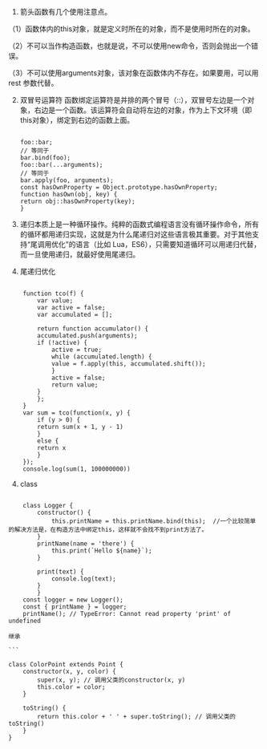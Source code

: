 1. 箭头函数有几个使用注意点。

（1）函数体内的this对象，就是定义时所在的对象，而不是使用时所在的对象。

（2）不可以当作构造函数，也就是说，不可以使用new命令，否则会抛出一个错误。

（3）不可以使用arguments对象，该对象在函数体内不存在。如果要用，可以用 rest 参数代替。

2. 双冒号运算符
    函数绑定运算符是并排的两个冒号（::），双冒号左边是一个对象，右边是一个函数。该运算符会自动将左边的对象，作为上下文环境（即this对象），绑定到右边的函数上面。

    ```
    
    foo::bar;
    // 等同于
    bar.bind(foo);
    foo::bar(...arguments);
    // 等同于
    bar.apply(foo, arguments);
    const hasOwnProperty = Object.prototype.hasOwnProperty;
    function hasOwn(obj, key) {
    return obj::hasOwnProperty(key);
    }

    ```

3. 递归本质上是一种循环操作。纯粹的函数式编程语言没有循环操作命令，所有的循环都用递归实现，这就是为什么尾递归对这些语言极其重要。对于其他支持“尾调用优化”的语言（比如 Lua，ES6），只需要知道循环可以用递归代替，而一旦使用递归，就最好使用尾递归。

4. 尾递归优化

```

    function tco(f) {
        var value;
        var active = false;
        var accumulated = [];
    
        return function accumulator() {
        accumulated.push(arguments);
        if (!active) {
            active = true;
            while (accumulated.length) {
            value = f.apply(this, accumulated.shift());
            }
            active = false;
            return value;
        }
        };
    }
    var sum = tco(function(x, y) {
        if (y > 0) {
        return sum(x + 1, y - 1)
        }
        else {
        return x
        }
    });
    console.log(sum(1, 100000000)) 

```

4. class 

```

    class Logger {
        constructor() {
            this.printName = this.printName.bind(this);  //一个比较简单的解决方法是，在构造方法中绑定this，这样就不会找不到print方法了。
        }
        printName(name = 'there') {
            this.print(`Hello ${name}`);
        }

        print(text) {
            console.log(text);
        }
        }
    const logger = new Logger();
    const { printName } = logger;
    printName(); // TypeError: Cannot read property 'print' of undefined

```

    继承

    ```

    class ColorPoint extends Point {
        constructor(x, y, color) {
            super(x, y); // 调用父类的constructor(x, y)
            this.color = color;
        }

        toString() {
            return this.color + ' ' + super.toString(); // 调用父类的toString()
        }
    }

```